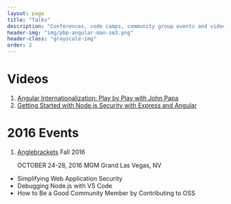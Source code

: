 ```yaml
---
layout: page
title: "Talks"
description: "Conferences, code camps, community group events and videos that I've talked and presented something in."
header-img: "img/pbp-angular-man-sm3.png"
header-class: "grayscale-img"
order: 2
---
```


# Videos

1. [Angular Internationalization: Play by Play with John Papa](http://bit.ly/1Q6XrJI)
2. [Getting Started with Node.js Security with Express and Angular](http://bit.ly/2cJyxhD)

# 2016 Events

1. [Anglebrackets](https://anglebrackets.org/) Fall 2016
    <p>OCTOBER 24-28, 2016
    MGM Grand Las Vegas, NV</p>
- Simplifying Web Application Security
- Debugging Node.js with VS Code
- How to Be a Good Community Member by Contributing to OSS
